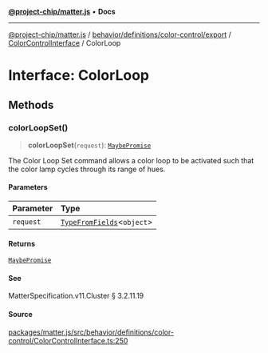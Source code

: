 [**@project-chip/matter.js**](../../../../../../../README.md) • **Docs**

***

[@project-chip/matter.js](../../../../../../../modules.md) / [behavior/definitions/color-control/export](../../../README.md) / [ColorControlInterface](../README.md) / ColorLoop

# Interface: ColorLoop

## Methods

### colorLoopSet()

> **colorLoopSet**(`request`): [`MaybePromise`](../../../../../../../util/export/README.md#maybepromiset)

The Color Loop Set command allows a color loop to be activated such that the color lamp cycles through its
range of hues.

#### Parameters

| Parameter | Type |
| :------ | :------ |
| `request` | [`TypeFromFields`](../../../../../../../tlv/export/README.md#typefromfieldsf)\<`object`\> |

#### Returns

[`MaybePromise`](../../../../../../../util/export/README.md#maybepromiset)

#### See

MatterSpecification.v11.Cluster § 3.2.11.19

#### Source

[packages/matter.js/src/behavior/definitions/color-control/ColorControlInterface.ts:250](https://github.com/project-chip/matter.js/blob/7a8cbb56b87d4ccf34bec5a9a95ab40a1711324f/packages/matter.js/src/behavior/definitions/color-control/ColorControlInterface.ts#L250)
